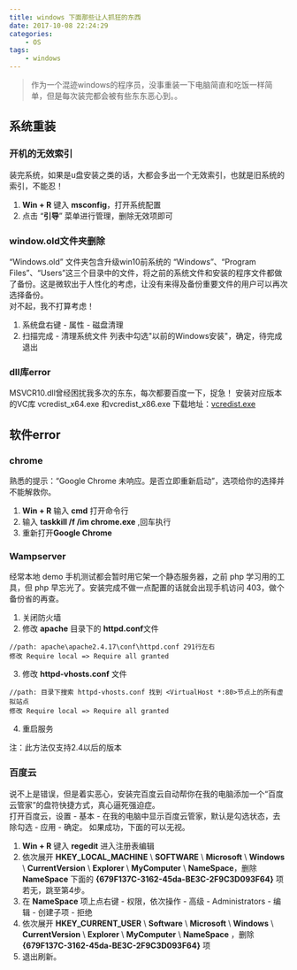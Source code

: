 ```yaml
---
title: windows 下面那些让人抓狂的东西
date: 2017-10-08 22:24:29
categories:
    - OS
tags:
    - windows
---
```


> 作为一个混迹windows的程序员，没事重装一下电脑简直和吃饭一样简单，但是每次装完都会被有些东东恶心到。。

## 系统重装
### 开机的无效索引
装完系统，如果是u盘安装之类的话，大都会多出一个无效索引，也就是旧系统的索引，不能忍！
1. **Win + R** 键入 **msconfig**，打开系统配置
2. 点击 “**引导**” 菜单进行管理，删除无效项即可

### window.old文件夹删除
“Windows.old” 文件夹包含升级win10前系统的 “Windows”、“Program Files”、“Users”这三个目录中的文件，将之前的系统文件和安装的程序文件都做了备份。这是微软出于人性化的考虑，让没有来得及备份重要文件的用户可以再次选择备份。  
对不起，我不打算考虑！  
1. 系统盘右键 - 属性 - 磁盘清理
2. 扫描完成 - 清理系统文件 列表中勾选"以前的Windows安装"，确定，待完成退出
<!-- more -->

### dll库error
MSVCR10.dll曾经困扰我多次的东东，每次都要百度一下，捉急！
安装对应版本的VC库 vcredist_x64.exe 和vcredist_x86.exe
下载地址：[vcredist.exe](http://www.microsoft.com/zh-cn/download/details.aspx?id=30679)

## 软件error
### chrome
熟悉的提示：“Google Chrome 未响应。是否立即重新启动”，选项给你的选择并不能解救你。  
1. **Win + R** 输入 **cmd** 打开命令行
2. 输入 **taskkill /f /im chrome.exe** ,回车执行
3. 重新打开**Google Chrome**

### Wampserver
经常本地 demo 手机测试都会暂时用它架一个静态服务器，之前 php 学习用的工具，但 php 早忘光了。安装完成不做一点配置的话就会出现手机访问 403，做个备份省的再查。
1. 关闭防火墙
2. 修改 **apache** 目录下的 **httpd.conf**文件
```
//path: apache\apache2.4.17\conf\httpd.conf 291行左右
修改 Require local => Require all granted
```
3. 修改 **httpd-vhosts.conf** 文件
```
//path: 目录下搜索 httpd-vhosts.conf 找到 <VirtualHost *:80>节点上的所有虚拟站点
修改 Require local => Require all granted
```
4. 重启服务

注：此方法仅支持2.4以后的版本
### 百度云
说不上是错误，但是着实恶心，安装完百度云自动帮你在我的电脑添加一个“百度云管家”的盘符快捷方式，真心逼死强迫症。  
打开百度云，设置 - 基本 - 在我的电脑中显示百度云管家，默认是勾选状态，去除勾选 - 应用 - 确定。
如果成功，下面的可以无视。

1. **Win + R** 键入 **regedit** 进入注册表编辑
2. 依次展开 **HKEY_LOCAL_MACHINE** \ **SOFTWARE** \ **Microsoft** \ **Windows** \ **CurrentVersion** \ **Explorer** \ **MyComputer** \ **NameSpace**，删除 **NameSpace** 下面的 **{679F137C-3162-45da-BE3C-2F9C3D093F64}** 项 若无，跳至第4步。
3. 在 **NameSpace** 项上点右键 - 权限，依次操作 - 高级 - Administrators - 编辑 - 创建子项 - 拒绝
4. 依次展开 **HKEY_CURRENT_USER** \ **Software** \ **Microsoft** \ **Windows** \ **CurrentVersion** \ **Explorer** \ **MyComputer** \ **NameSpace** ，删除 **{679F137C-3162-45da-BE3C-2F9C3D093F64}** 项
5. 退出刷新。



